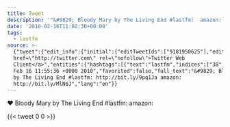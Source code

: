 ```yaml
---
title: Tweet
description: '"&#9829; Bloody Mary by The Living End #lastfm:  amazon: "'
date: '2010-02-16T11:02:36+00:00'
tags:
  - lastfm
source: >-
  {"tweet":{"edit_info":{"initial":{"editTweetIds":["9181950625"],"editableUntil":"2010-02-16T12:55:36.000Z","editsRemaining":"5","isEditEligible":true}},"retweeted":false,"source":"<a
  href=\"http://twitter.com\" rel=\"nofollow\">Twitter Web
  Client</a>","entities":{"hashtags":[{"text":"lastfm","indices":["38","45"]}],"symbols":[],"user_mentions":[],"urls":[]},"display_text_range":["0","95"],"favorite_count":"0","id_str":"9181950625","truncated":false,"retweet_count":"0","id":"9181950625","created_at":"Tue
  Feb 16 11:55:36 +0000 2010","favorited":false,"full_text":"&#9829; Bloody Mary
  by The Living End #lastfm: http://bit.ly/9pq1Ja amazon:
  http://bit.ly/MlN6J","lang":"en"}}
---
```

&#9829; Bloody Mary by The Living End #lastfm:  amazon: 
    
{{< tweet 0 0 >}}
    
